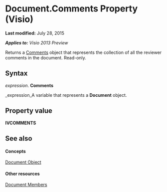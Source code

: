 
# Document.Comments Property (Visio)

 **Last modified:** July 28, 2015

 _**Applies to:** Visio 2013 Preview_

Returns a  [Comments](7cd0ee53-6b8d-a03b-ecd6-f6f6dda0f2d4.md) object that represents the collection of all the reviewer comments in the document. Read-only.


## Syntax

 _expression_. **Comments**

 _expression_A variable that represents a  **Document** object.


## Property value

 **IVCOMMENTS**


## See also


#### Concepts


 [Document Object](21640062-13a2-a2b2-7c61-7e707671207c.md)
#### Other resources


 [Document Members](ea706ae9-1287-6f9c-e7de-59167e9f4b09.md)
